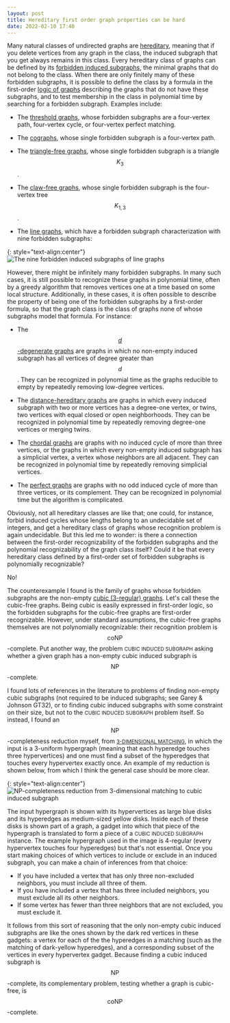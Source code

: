 ```yaml
---
layout: post
title: Hereditary first order graph properties can be hard
date: 2022-02-10 17:40
---
```

Many natural classes of undirected graphs are [hereditary](https://en.wikipedia.org/wiki/Hereditary_property), meaning that if you delete vertices from any graph in the class, the induced subgraph that you get always remains in this class. Every hereditary class of graphs can be defined by its [forbidden induced subgraphs](https://en.wikipedia.org/wiki/Forbidden_graph_characterization), the minimal graphs that do not belong to the class. When there are only finitely many of these forbidden subgraphs, it is possible to define the class by a formula in the first-order [logic of graphs](https://en.wikipedia.org/wiki/Logic_of_graphs) describing the graphs that do not have these subgraphs, and to test membership in the class in polynomial time by searching for a forbidden subgraph. Examples include:

* The [threshold graphs](https://en.wikipedia.org/wiki/Threshold_graph), whose forbidden subgraphs are a four-vertex path, four-vertex cycle, or four-vertex perfect matching.

* The [cographs](https://en.wikipedia.org/wiki/Cograph), whose single forbidden subgraph is a four-vertex path.

* The [triangle-free graphs](https://en.wikipedia.org/wiki/Triangle-free_graph), whose single forbidden subgraph is a <span style="white-space:nowrap">triangle $$K_3$$.</span>

* The [claw-free graphs](https://en.wikipedia.org/wiki/Claw-free_graph), whose single forbidden subgraph is the four-vertex <span style="white-space:nowrap">tree $$K_{1,3}$$.</span>

* The [line graphs](https://en.wikipedia.org/wiki/Line_graph), which have a forbidden subgraph characterization with nine forbidden subgraphs:

{: style="text-align:center"}
![The nine forbidden induced subgraphs of line graphs]({{site.baseurl}}/assets/2022/nonline.svg)

However, there might be infinitely many forbidden subgraphs. In many such cases, it is still possible to recognize these graphs in polynomial time, often by a greedy algorithm that removes vertices one at a time based on some local structure. Additionally, in these cases, it is often possible to describe the property of being one of the forbidden subgraphs by a first-order formula, so that the graph class is the class of graphs none of whose subgraphs model that formula. For instance:

* The [<span style="white-space:nowrap">$$d$$-degenerate</span> graphs](https://en.wikipedia.org/wiki/Degeneracy_(graph_theory)) are graphs in which no non-empty induced subgraph has all vertices of degree greater <span style="white-space:nowrap">than $$d$$.</span> They can be recognized in polynomial time as the graphs reducible to empty by repeatedly removing low-degree vertices.

* The [distance-hereditary graphs](https://en.wikipedia.org/wiki/Distance-hereditary_graph) are graphs in which every induced subgraph with two or more vertices has a degree-one vertex, or twins, two vertices with equal closed or open neighborhoods. They can be recognized in polynomial time by repeatedly removing degree-one vertices or merging twins.

* The [chordal graphs](https://en.wikipedia.org/wiki/Chordal_graph) are graphs with no induced cycle of more than three vertices, or the graphs in which every non-empty induced subgraph has a simplicial vertex, a vertex whose neighbors are all adjacent. They can be recognized in polynomial time by repeatedly removing simplicial vertices.

* The [perfect graphs](https://en.wikipedia.org/wiki/Perfect_graph) are graphs with no odd induced cycle of more than three vertices, or its complement. They can be recognized in polynomial time but the algorithm is complicated.

Obviously, not all hereditary classes are like that; one could, for instance, forbid induced cycles whose lengths belong to an undecidable set of integers, and get a hereditary class of graphs whose recognition problem is again undecidable. But this led me to wonder: is there a connection between the first-order recognizability of the forbidden subgraphs and the polynomial recognizability of the graph class itself? Could it be that every hereditary class defined by a first-order set of forbidden subgraphs is polynomially recognizable?

No!

The counterexample I found is the family of graphs whose forbidden subgraphs are the non-empty [cubic (3-regular) graphs](https://en.wikipedia.org/wiki/Perfect_graph). Let's call these the cubic-free graphs. Being cubic is easily expressed in first-order logic, so the forbidden subgraphs for the cubic-free graphs are first-order recognizable. However, under standard assumptions, the cubic-free graphs themselves are not polynomially recognizable: their recognition problem is <span style="white-space:nowrap">$$\mathsf{coNP}$$-complete.</span> Put another way, the problem <small>CUBIC INDUCED SUBGRAPH</small> asking whether a given graph has a non-empty cubic induced subgraph is <span style="white-space:nowrap">$$\mathsf{NP}$$-complete.</span>

I found lots of references in the literature to problems of finding non-empty cubic subgraphs (not required to be induced subgraphs; see Garey & Johnson GT32), or to finding cubic induced subgraphs with some constraint on their size, but not to the <small>CUBIC INDUCED SUBGRAPH</small> problem itself. So instead, I found an <span style="white-space:nowrap">$$\mathsf{NP}$$-completeness</span> reduction myself, from [<small>3-DIMENSIONAL MATCHING</small>](https://en.wikipedia.org/wiki/3-dimensional_matching), in which the input is a 3-uniform hypergraph (meaning that each hyperedge touches three hypervertices) and one must find a subset of the hyperedges that touches every hypervertex exactly once. An example of my reduction is shown below, from which I think the general case should be more clear.

{: style="text-align:center"}
![NP-completeness reduction from 3-dimensional matching to cubic induced subgraph]({{site.baseurl}}/assets/2022/3dm23is.svg)

The input hypergraph is shown with its hypervertices as large blue disks and its hyperedges as medium-sized yellow disks. Inside each of these disks is shown part of a graph, a gadget into which that piece of the hypergraph is translated to form a piece of a <small>CUBIC INDUCED SUBGRAPH</small> instance. The example hypergraph used in the image is 4-regular (every hypervertex touches four hyperedges) but that's not essential. Once you start making choices of which vertices to include or exclude in an induced subgraph, you can make a chain of inferences from that choice:
* If you have included a vertex that has only three non-excluded neighbors, you must include all three of them.
* If you have included a vertex that has three included neighbors, you must exclude all its other neighbors.
* If some vertex has fewer than three neighbors that are not excluded, you must exclude it.

It follows from this sort of reasoning that the only non-empty cubic induced subgraphs are like the ones shown by the dark red vertices in these gadgets: a vertex for each of the the hyperedges in a matching (such as the matching of dark-yellow hyperedges), and a corresponding subset of the vertices in every hypervertex gadget. Because finding a cubic induced subgraph is <span style="white-space:nowrap">$$\mathsf{NP}$$-complete,</span> its complementary problem, testing whether a graph is cubic-free, is <span style="white-space:nowrap">$$\mathsf{coNP}$$-complete.</span>
